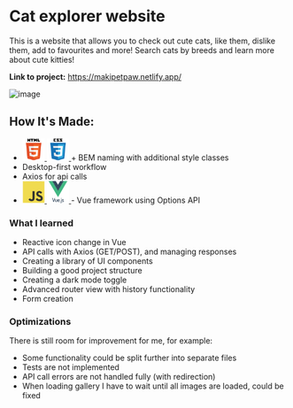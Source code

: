 # Cat explorer website
This is a website that allows you to check out cute cats, like them, dislike them, add to favourites and more! Search cats by breeds and learn more about cute kitties!

**Link to project:** https://makipetpaw.netlify.app/

![image](https://user-images.githubusercontent.com/51524264/185929283-b7dbdec1-4ba3-4bd2-901c-fb6f8a4daba8.png)

## How It's Made:

-  <a href="https://www.w3.org/html/" target="_blank" rel="noreferrer"> <img src="https://raw.githubusercontent.com/devicons/devicon/master/icons/html5/html5-original-wordmark.svg" alt="html5" width="40" height="40"/> </a><a href="https://www.w3schools.com/css/" target="_blank" rel="noreferrer"> <img src="https://raw.githubusercontent.com/devicons/devicon/master/icons/css3/css3-original-wordmark.svg" alt="css3" width="40" height="40"/> </a> + BEM naming with additional style classes
- Desktop-first workflow
- Axios for api calls
- <a href="https://developer.mozilla.org/en-US/docs/Web/JavaScript" target="_blank" rel="noreferrer"> <img src="https://raw.githubusercontent.com/devicons/devicon/master/icons/javascript/javascript-original.svg" alt="javascript" width="40" height="40"/> </a>  <a href="https://vuejs.org/" target="_blank" rel="noreferrer"> <img src="https://raw.githubusercontent.com/devicons/devicon/master/icons/vuejs/vuejs-original-wordmark.svg" alt="vuejs" width="40" height="40"/> </a> - Vue framework using Options API

  

### What I learned

- Reactive icon change in Vue
- API calls with Axios (GET/POST), and managing responses
- Creating a library of UI components
- Building a good project structure
- Creating a dark mode toggle
- Advanced router view with history functionality
- Form creation

### Optimizations

There is still room for improvement for me, for example:
- Some functionality could be split further into separate files
- Tests are not implemented
- API call errors are not handled fully (with redirection)
- When loading gallery I have to wait until all images are loaded, could be fixed

